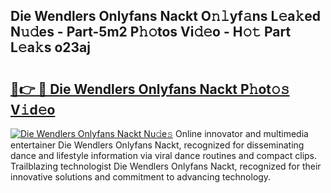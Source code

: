 ## Die Wendlers Onlyfans Nackt O𝚗𝚕yf𝚊ns L𝚎a𝚔ed N𝚞𝚍es - Part-5m2 P𝚑𝚘tos Vi𝚍𝚎o - H𝚘𝚝 Part L𝚎a𝚔s o23aj

# <h2><a href="http://kfbg4h0.oniu.top/?m=Die+Wendlers+Onlyfans+Nackt">🔗👉 🔴 Die Wendlers Onlyfans Nackt P𝚑ot𝚘𝚜 V𝚒d𝚎o</a></h2>

[![Die Wendlers Onlyfans Nackt Nu𝚍e𝚜](https://i.imgur.com/0qMVB7G.gif)](http://kfbg4h0.oniu.top/?m=Die+Wendlers+Onlyfans+Nackt)
Online innovator and multimedia entertainer Die Wendlers Onlyfans Nackt, recognized for disseminating dance and lifestyle information via viral dance routines and compact clips. Trailblazing technologist Die Wendlers Onlyfans Nackt, recognized for their innovative solutions and commitment to advancing technology.  
